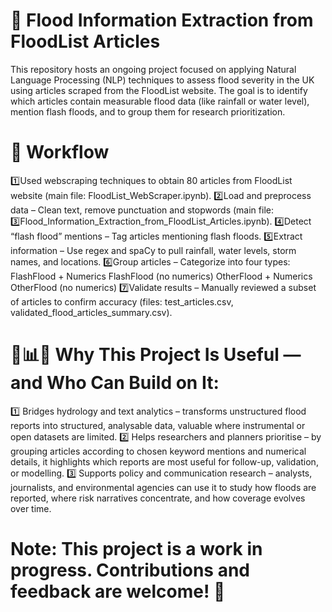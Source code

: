 # 🌊 Flood Information Extraction from FloodList Articles

This repository hosts an ongoing project focused on applying Natural Language Processing (NLP) techniques to assess flood severity in the UK using articles scraped from the FloodList website. The goal is to identify which articles contain measurable flood data (like rainfall or water level), mention flash floods, and to group them for research prioritization.

# 🧩 Workflow
1️⃣Used webscraping techniques to obtain 80 articles from FloodList website (main file: FloodList_WebScraper.ipynb).
2️⃣Load and preprocess data – Clean text, remove punctuation and stopwords (main file: 3️⃣Flood_Information_Extraction_from_FloodList_Articles.ipynb).
4️⃣Detect “flash flood” mentions – Tag articles mentioning flash floods.
5️⃣Extract information – Use regex and spaCy to pull rainfall, water levels, storm names, and locations.
6️⃣Group articles – Categorize into four types:
    FlashFlood + Numerics
    FlashFlood (no numerics)
    OtherFlood + Numerics
    OtherFlood (no numerics)
7️⃣Validate results – Manually reviewed a subset of articles to confirm accuracy (files: test_articles.csv, validated_flood_articles_summary.csv).

# 🚀📊💡 Why This Project Is Useful — and Who Can Build on It:
1️⃣ Bridges hydrology and text analytics – transforms unstructured flood reports into structured, analysable data, valuable where instrumental or open datasets are limited.
2️⃣ Helps researchers and planners prioritise – by grouping articles according to chosen keyword mentions and numerical details, it highlights which reports are most useful for follow-up, validation, or modelling.
3️⃣ Supports policy and communication research – analysts, journalists, and environmental agencies can use it to study how floods are reported, where risk narratives concentrate, and how coverage evolves over time.

# Note: This project is a work in progress. Contributions and feedback are welcome! 🤝
